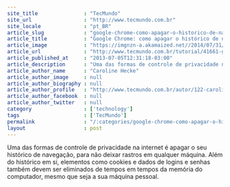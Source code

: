 ```yaml
---
site_title               : "TecMundo"
site_url                 : "http://www.tecmundo.com.br"
site_locale              : "pt_BR"
article_slug             : "google-chrome-como-apagar-o-historico-de-navegacao-com-apenas-um-clique"
article_title            : "Google Chrome: como apagar o histórico de navegação com apenas um clique"
article_image            : "https://imgnzn-a.akamaized.net//2014/07/31/31125307090388-t1200x480.jpg"
article_url              : "http://www.tecmundo.com.br/tutorial/41661-google-chrome-como-apagar-o-historico-de-navegacao-com-apenas-um-clique.htm"
article_published_at     : "2013-07-05T12:31:18-03:00"
article_description      : "Uma das formas de controle de privacidade na internet é apagar o seu histórico de navegação, para não deixar rastros em qualquer máquina. Além do histórico em si, elementos como cookies e dados de logins e senhas também devem ser eliminados de tempos em tempos da memória do computador, mesmo que seja a sua máquina pessoal."
article_author_name      : "Caroline Hecke"
article_author_image     : null
article_author_biography : null
article_author_profile   : "http://www.tecmundo.com.br/autor/122-caroline-hecke/"
article_author_facebook  : null
article_author_twitter   : null
category                 : ['technology']
tags                     : ['TecMundo']
permalink                : "/:categories/google-chrome-como-apagar-o-historico-de-navegacao-com-apenas-um-clique/"
layout                   : post
---
```


Uma das formas de controle de privacidade na internet é apagar o seu histórico de navegação, para não deixar rastros em qualquer máquina. Além do histórico em si, elementos como cookies e dados de logins e senhas também devem ser eliminados de tempos em tempos da memória do computador, mesmo que seja a sua máquina pessoal.

